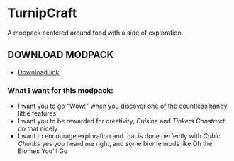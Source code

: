 # TurnipCraft
 A modpack centered around food with a side of exploration.

## DOWNLOAD MODPACK
- [Download link](https://github.com/Turnip1234/TurnipCraft/releases/tag/V0.16.13.4)

### What I want for this modpack:
- I want you to go "Wow!" when you discover one of the countless handy little features
- I want you to be rewarded for creativity, *Cuisine* and *Tinkers Construct* do that nicely
- I want to encourage exploration and that is done perfectly with *Cubic Chunks* yes you heard me right, and some biome mods like Oh the Biomes You'll Go

